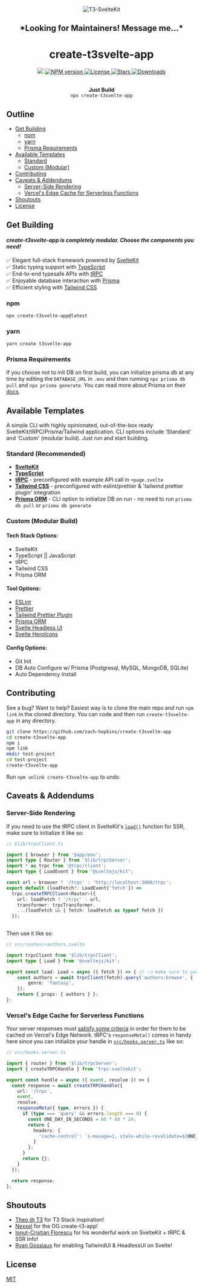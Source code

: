 <p align="center">
  <img src="https://user-images.githubusercontent.com/43737355/189502485-be99e3ce-272b-49a9-abe8-5496238dfbb3.png" alt="T3-SvelteKit" />
  <h2 align="center"><b>*Looking for Maintainers! Message me...*</p></b>
</p>

<h1 align="center">create-t3svelte-app</h1>

<p align="center">
  <img src="https://img.shields.io/badge/PRs-welcome-blue.svg"/>
  <a href="https://npmjs.org/package/create-t3svelte-app">
    <img src="https://img.shields.io/npm/v/create-t3svelte-app.svg?style=flat-square" alt="NPM version" style="max-width: 100%;" />
  </a>
  <a href="/zach-hopkins/create-t3svelte-app/blob/main/LICENSE">
    <img src="http://img.shields.io/npm/l/create-t3svelte-app.svg?style=flat-square" alt="License" style="max-width: 100%;" />
  </a>
  <a href="https://github.com/zach-hopkins/create-t3svelte-app">
    <img src="https://img.shields.io/github/stars/zach-hopkins/create-t3svelte-app?style=flat-square" alt="Stars" style="max-width: 100%;" />
  </a>
  <a href="https://npmjs.org/package/create-t3svelte-app">
    <img src="http://img.shields.io/npm/dm/create-t3svelte-app.svg?style=flat-square" alt="Downloads" style="max-width: 100%;" />
  </a>
</p>

<p align="center">
  <br />
  <b>Just Build </b>
  <br />
  <code>npx create-t3svelte-app</code>
  <br />
</p>

## Outline

* [Get Building](#get-building)
  * [npm](#npm)
  * [yarn](#yarn)
  * [Prisma Requirements](#prisma-requirements)
* [Available Templates](#available-templates)
  * [Standard](#standard-recommended)
  * [Custom (Modular)](#custom-modular-build)
* [Contributing](#contributing)
* [Caveats & Addendums](#caveats--addendums)
  * [Server-Side Rendering](#server-side-rendering)
  * [Vercel's Edge Cache for Serverless Functions](#vercels-edge-cache-for-serverless-functions)
* [Shoutouts](#shoutouts)
* [License](#license)

## Get Building
<h4><i> create-t3svelte-app is completely modular. Choose the components you need! </i></h4>

✅ Elegant full-stack framework powered by [SvelteKit](https://kit.svelte.dev/)  
✅ Static typing support with [TypeScript](https://typescriptlang.org)  
✅ End-to-end typesafe APIs with [tRPC](https://trpc.io)  
✅ Enjoyable database interaction with [Prisma](https://www.prisma.io/)  
✅ Efficient styling with [Tailwind CSS](https://tailwindcss.com/)  

### npm

```bash
npx create-t3svelte-app@latest
```

### yarn

```bash
yarn create t3svelte-app
```

### Prisma Requirements

If you choose not to init DB on first build, you can initialize prisma db at any time by editing the `DATABASE_URL` in `.env` and then running `npx prisma db pull` and `npx prisma generate`. You can read more about Prisma on their [docs](https://www.prisma.io/docs/reference/api-reference/command-reference).

## Available Templates

A simple CLI with highly opinionated, out-of-the-box ready SvelteKit/tRPC/Prisma/Tailwind application. CLI options include 'Standard' and 'Custom' (modular build). Just run and start building.

### Standard (Recommended)

- [**SvelteKit**](https://kit.svelte.dev/)
- [**TypeScript**](https://www.typescriptlang.org/)
- [**tRPC**](https://trpc.io/) - preconfigured with example API call in `+page.svelte`
- [**Tailwind CSS**](https://tailwindcss.com/) - preconfigured with eslint/prettier & 'tailwind prettier plugin' integration
- [**Prisma ORM**](https://www.prisma.io/) - CLI option to initialize DB on run - no need to run `prisma db pull` or `prisma db generate`

### Custom (Modular Build)

#### Tech Stack Options:

- SvelteKit
- TypeScript || JavaScript
- tRPC
- Tailwind CSS
- Prisma ORM

#### Tool Options:

- [ESLint](https://eslint.org/)
- [Prettier](https://prettier.io/)
- [Tailwind Prettier Plugin](https://github.com/tailwindlabs/prettier-plugin-tailwindcss)
- [Prisma ORM](https://www.prisma.io/)
- [Svelte Headless UI](https://github.com/rgossiaux/svelte-headlessui)
- [Svelte HeroIcons](https://github.com/JustinVoitel/svelte-hero-icons)

#### Config Options:

- Git Init
- DB Auto Configure w/ Prisma (Postgresql, MySQL, MongoDB, SQLite)
- Auto Dependency Install

## Contributing

See a bug? Want to help? Easiest way is to clone the main repo and run `npm link` in the cloned directory. You can code and then run `create-t3svelte-app` in any directory.

```bash
git clone https://github.com/zach-hopkins/create-t3svelte-app
cd create-t3svelte-app
npm i
npm link
mkdir test-project
cd test-project
create-t3svelte-app
```

Run `npm unlink create-t3svelte-app` to undo.

## Caveats & Addendums

### Server-Side Rendering

If you need to use the tRPC client in SvelteKit's [`load()`](https://kit.svelte.dev/docs/load) function for SSR, make sure to initialize it like so:

```ts
// $lib/trpcClient.ts

import { browser } from '$app/env';
import type { Router } from '$lib/trpcServer';
import * as trpc from '@trpc/client';
import type { LoadEvent } from "@sveltejs/kit";

const url = browser ? '/trpc' : 'http://localhost:3000/trpc';
export default (loadFetch?: LoadEvent['fetch']) =>
  trpc.createTRPCClient<Router>({
    url: loadFetch ? '/trpc' : url,
    transformer: trpcTransformer,
    ...(loadFetch && { fetch: loadFetch as typeof fetch })
  });
  
```

Then use it like so:

```ts
// src/routes/+authors.svelte

import trpcClient from '$lib/trpcClient';
import type { Load } from '@sveltejs/kit';

export const load: Load = async ({ fetch }) => { // 👈 make sure to pass in this fetch, not the global fetch
	const authors = await trpcClient(fetch).query('authors:browse', {
		genre: 'fantasy',
	});
	return { props: { authors } };
};
```

### Vercel's Edge Cache for Serverless Functions

Your server responses must [satisfy some criteria](https://vercel.com/docs/concepts/functions/edge-caching) in order for them to be cached on Vercel's Edge Network. tRPC's `responseMeta()` comes in handy here since you can initialize your handle in [`src/hooks.server.ts`](https://kit.svelte.dev/docs/hooks#server-hooks) like so: 

```ts
// src/hooks.server.ts

import { router } from '$lib/trpcServer';
import { createTRPCHandle } from 'trpc-sveltekit';

export const handle = async ({ event, resolve }) => {
  const response = await createTRPCHandle({
    url: '/trpc',
    event,
    resolve,
    responseMeta({ type, errors }) {
      if (type === 'query' && errors.length === 0) {
        const ONE_DAY_IN_SECONDS = 60 * 60 * 24;
        return {
          headers: {
            'cache-control': `s-maxage=1, stale-while-revalidate=${ONE_DAY_IN_SECONDS}`
          }
        };
      }
      return {};
    }
  });

  return response;
};
```

## Shoutouts

- [Theo @ T3](https://t3.gg/) for T3 Stack inspiration!
- [Nexxel](https://github.com/nexxeln) for the OG create-t3-app!
- [Ionut-Cristian Florescu](https://github.com/icflorescu/trpc-sveltekit) for his wonderful work on SvelteKit + tRPC & SSR Info!
- [Ryan Gossiaux](https://github.com/rgossiaux) for enabling TailwindUI & HeadlessUI on Svelte!

## License

[MIT](/LICENSE)

